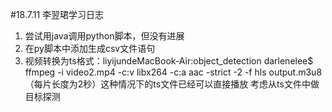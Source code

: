 #18.7.11 李翌珺学习日志

1. 尝试用java调用python脚本，但没有进展
2. 在py脚本中添加生成csv文件语句
3. 视频转换为ts格式：liyijundeMacBook-Air:object_detection darlenelee$ ffmpeg -i video2.mp4 -c:v libx264 -c:a aac -strict -2 -f hls output.m3u8 （每片长度为2秒）这种情况下的ts文件已经可以直接播放 考虑从ts文件中做目标探测

